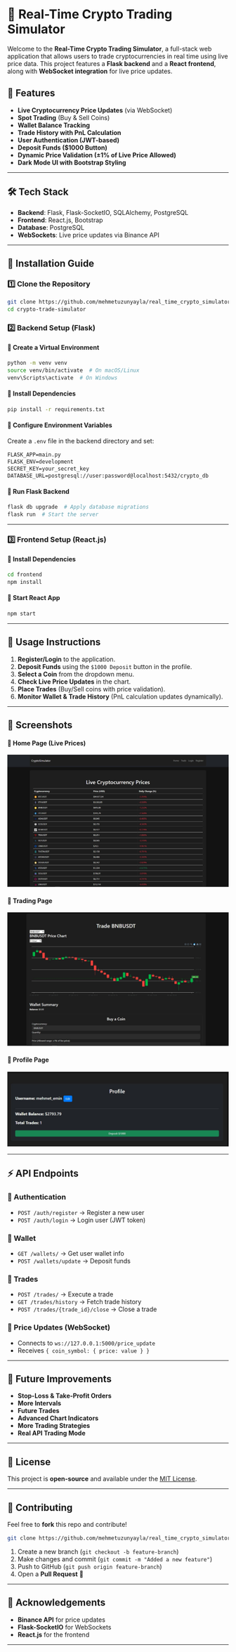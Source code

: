 # 🚀 Real-Time Crypto Trading Simulator

Welcome to the **Real-Time Crypto Trading Simulator**, a full-stack web application that allows users to trade cryptocurrencies in real time using live price data. This project features a **Flask backend** and a **React frontend**, along with **WebSocket integration** for live price updates.

## 🌟 Features
- **Live Cryptocurrency Price Updates** (via WebSocket)
- **Spot Trading** (Buy & Sell Coins)
- **Wallet Balance Tracking**
- **Trade History with PnL Calculation**
- **User Authentication (JWT-based)**
- **Deposit Funds ($1000 Button)**
- **Dynamic Price Validation (±1% of Live Price Allowed)**
- **Dark Mode UI with Bootstrap Styling**

---

## 🛠 Tech Stack
- **Backend**: Flask, Flask-SocketIO, SQLAlchemy, PostgreSQL
- **Frontend**: React.js, Bootstrap
- **Database**: PostgreSQL
- **WebSockets**: Live price updates via Binance API

---

## 🚀 Installation Guide

### **1️⃣ Clone the Repository**
```bash
git clone https://github.com/mehmetuzunyayla/real_time_crypto_simulator.git
cd crypto-trade-simulator
```

### **2️⃣ Backend Setup (Flask)**
#### **🔹 Create a Virtual Environment**
```bash
python -m venv venv
source venv/bin/activate  # On macOS/Linux
venv\Scripts\activate  # On Windows
```

#### **🔹 Install Dependencies**
```bash
pip install -r requirements.txt
```

#### **🔹 Configure Environment Variables**
Create a `.env` file in the backend directory and set:
```env
FLASK_APP=main.py
FLASK_ENV=development
SECRET_KEY=your_secret_key
DATABASE_URL=postgresql://user:password@localhost:5432/crypto_db
```

#### **🔹 Run Flask Backend**
```bash
flask db upgrade  # Apply database migrations
flask run  # Start the server
```

---

### **3️⃣ Frontend Setup (React.js)**
#### **🔹 Install Dependencies**
```bash
cd frontend
npm install
```

#### **🔹 Start React App**
```bash
npm start
```

---

## 📌 Usage Instructions
1. **Register/Login** to the application.
2. **Deposit Funds** using the `$1000 Deposit` button in the profile.
3. **Select a Coin** from the dropdown menu.
4. **Check Live Price Updates** in the chart.
5. **Place Trades** (Buy/Sell coins with price validation).
6. **Monitor Wallet & Trade History** (PnL calculation updates dynamically).

---

## 📸 Screenshots
#### **🔹 Home Page (Live Prices)**
![Home Page](screenshots/homepage.png)

#### **🔹 Trading Page**
![Trade Page](screenshots/tradepage.png)

#### **🔹 Profile Page**
![Profile Page](screenshots/profilepage.png)

---

## ⚡ API Endpoints

### **🔹 Authentication**
- `POST /auth/register` → Register a new user
- `POST /auth/login` → Login user (JWT token)

### **🔹 Wallet**
- `GET /wallets/` → Get user wallet info
- `POST /wallets/update` → Deposit funds

### **🔹 Trades**
- `POST /trades/` → Execute a trade
- `GET /trades/history` → Fetch trade history
- `POST /trades/{trade_id}/close` → Close a trade

### **🔹 Price Updates (WebSocket)**
- Connects to `ws://127.0.0.1:5000/price_update`
- Receives `{ coin_symbol: { price: value } }`

---

## 🎯 Future Improvements
- **Stop-Loss & Take-Profit Orders**
- **More Intervals**
- **Future Trades**
- **Advanced Chart Indicators**
- **More Trading Strategies**
- **Real API Trading Mode**

---

## 📜 License
This project is **open-source** and available under the [MIT License](LICENSE).

---

## 🤝 Contributing
Feel free to **fork** this repo and contribute!
```bash
git clone https://github.com/mehmetuzunyayla/real_time_crypto_simulator.git
```
1. Create a new branch (`git checkout -b feature-branch`)
2. Make changes and commit (`git commit -m "Added a new feature"`)
3. Push to GitHub (`git push origin feature-branch`)
4. Open a **Pull Request** 🚀

---

## 🌟 Acknowledgements
- **Binance API** for price updates
- **Flask-SocketIO** for WebSockets
- **React.js** for the frontend

---


